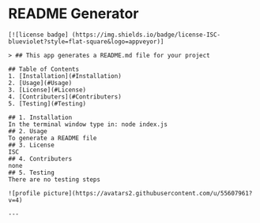 # README Generator

    [![license badge] (https://img.shields.io/badge/license-ISC-blueviolet?style=flat-square&logo=appveyor)]

    > ## This app generates a README.md file for your project

    ## Table of Contents
    1. [Installation](#Installation)
    2. [Usage](#Usage)
    3. [License](#License)
    4. [Contributers](#Contributers)
    5. [Testing](#Testing)

    ## 1. Installation
    In the terminal window type in: node index.js
    ## 2. Usage
    To generate a README file
    ## 3. License
    ISC
    ## 4. Contributers
    none
    ## 5. Testing
    There are no testing steps

    ![profile picture](https://avatars2.githubusercontent.com/u/55607961?v=4)

    ---
